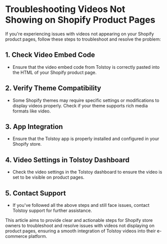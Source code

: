 # Troubleshooting Videos Not Showing on Shopify Product Pages

If you're experiencing issues with videos not appearing on your Shopify product pages, follow these steps to troubleshoot and resolve the problem:

## 1. Check Video Embed Code
- Ensure that the video embed code from Tolstoy is correctly pasted into the HTML of your Shopify product page.

## 2. Verify Theme Compatibility
- Some Shopify themes may require specific settings or modifications to display videos properly. Check if your theme supports rich media formats like video.

## 3. App Integration
- Ensure that the Tolstoy app is properly installed and configured in your Shopify store.

## 4. Video Settings in Tolstoy Dashboard
- Check the video settings in the Tolstoy dashboard to ensure the video is set to be visible on product pages.

## 5. Contact Support
- If you've followed all the above steps and still face issues, contact Tolstoy support for further assistance.

This article aims to provide clear and actionable steps for Shopify store owners to troubleshoot and resolve issues with videos not displaying on product pages, ensuring a smooth integration of Tolstoy videos into their e-commerce platform.